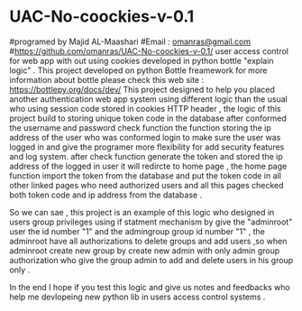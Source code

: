 # UAC-No-coockies-v-0.1
#programed by Majid AL-Maashari
#Email : omanras@gmail.com
#https://github.com/omanras/UAC-No-coockies-v-0.1/
user access control for web app with out using cookies developed in python bottle "explain logic" .
This project developed on python Bottle freamework for more information about bottle please check this web site :
https://bottlepy.org/docs/dev/
This project designed to help you placed another authentication web app system using different logic than the usual who using session code stored in cookies HTTP header , the logic of this project build to storing unique token code in the database after conformed the username and password check function the function storing the ip address of the user who was conformed login to make sure the user was logged in and give the programer more flexibility for add security features and log system.
after check function generate the token and stored the ip address of the logged in user it will redircte to home page , the home page function import the token from the database and put the token code in all other linked pages who need authorized users  and all this pages checked both token code and ip address from the database .

So we can sae , this project is an example of this logic who designed in users group privileges using if statment mechanism by give the "adminroot" user the id number "1" and the admingroup group id number "1" , the adminroot have all authorizations to delete groups and add users ,so when adminroot create new group by create new admin with only admin group authorization who give the group admin to add and delete users in his group only .   

In the end I hope if you test this logic and give us notes and feedbacks who help me devlopeing new python lib in users access control systems .  
